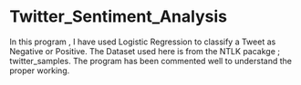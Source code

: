 # Twitter_Sentiment_Analysis
In this program , I have used Logistic Regression to classify a Tweet as Negative or Positive.
The Dataset used here is from the NTLK pacakge ; twitter_samples.
The program has been commented well to understand the proper working.
